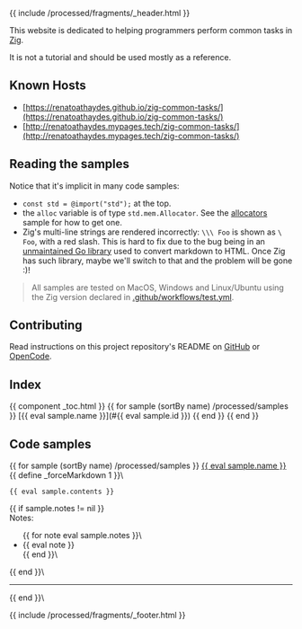 {{ include /processed/fragments/_header.html }}

This website is dedicated to helping programmers perform common tasks in [Zig](https://ziglang.org/).

It is not a tutorial and should be used mostly as a reference.

## Known Hosts

* [https://renatoathaydes.github.io/zig-common-tasks/](https://renatoathaydes.github.io/zig-common-tasks/)
* [http://renatoathaydes.mypages.tech/zig-common-tasks/](http://renatoathaydes.mypages.tech/zig-common-tasks/)

## Reading the samples

Notice that it's implicit in many code samples:

* `const std = @import("std");` at the top.
* the `alloc` variable is of type `std.mem.Allocator`. See the [allocators](#allocators) sample for how to get one.
* Zig's multi-line strings are rendered incorrectly: `\\\ Foo` is shown as `\ Foo`, with a red slash.
  This is hard to fix due to the bug being in an [unmaintained Go library](https://github.com/russross/blackfriday) used to convert markdown to HTML. Once Zig has such library, maybe we'll switch to that and the problem will be gone :)!

> All samples are tested on MacOS, Windows and Linux/Ubuntu using the Zig version declared in
> [.github/workflows/test.yml](https://github.com/renatoathaydes/zig-common-tasks/blob/main/.github/workflows/test.yml).

## Contributing

Read instructions on this project repository's README on [GitHub](https://github.com/renatoathaydes/zig-common-tasks/) or [OpenCode](https://www.opencode.net/renatoathaydes/zig-common-tasks/).

## Index

{{ component _toc.html }}
{{ for sample (sortBy name) /processed/samples }}
[{{ eval sample.name }}](#{{ eval sample.id }})
{{ end }}
{{ end }}

## Code samples

{{ for sample (sortBy name) /processed/samples }}
<span id='{{ eval sample.id }}'>
<a href="{{ eval baseURL + sample }}">{{ eval sample.name }}</a>
</span>
{{ define _forceMarkdown 1 }}\
```zig
{{ eval sample.contents }}
```
{{ if sample.notes != nil }}\
Notes:
<ul>
{{ for note eval sample.notes }}\
<li>{{ eval note }}</li>
{{ end }}\
</ul>
{{ end }}\
<hr>
{{ end }}\


{{ include /processed/fragments/_footer.html }}
